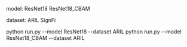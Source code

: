 model:
ResNet18
ResNet18_CBAM

dataset:
ARIL
SignFi

python run.py --model ResNet18 --dataset ARIL
python run.py --model ResNet18_CBAM --dataset ARIL

